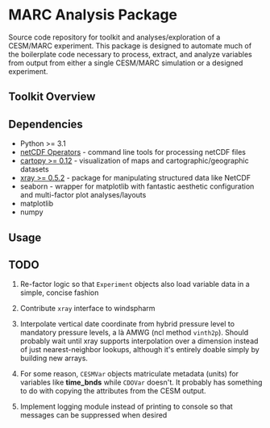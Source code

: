 # MARC Analysis Package

Source code repository for toolkit and analyses/exploration of a CESM/MARC
experiment. This package is designed to automate much of the boilerplate
code necessary to process, extract, and analyze variables from output from
either a single CESM/MARC simulation or a designed experiment.

## Toolkit Overview

## Dependencies

- Python >= 3.1
- [netCDF Operators](http://nco.sourceforge.net/) - command line tools for processing netCDF files
- [cartopy >= 0.12](http://scitools.org.uk/cartopy/docs/latest/) - visualization of maps and cartographic/geographic datasets
- [xray >= 0.5.2](http://xray.readthedocs.org) - package for manipulating structured data like NetCDF
- seaborn - wrapper for matplotlib with fantastic aesthetic configuration and multi-factor plot analyses/layouts
- matplotlib
- numpy

## Usage

## TODO

1. Re-factor logic so that `Experiment` objects also load variable data in a simple, concise fashion

2. Contribute `xray` interface to windspharm

3. Interpolate vertical date coordinate from hybrid pressure level to mandatory pressure levels, a là AMWG (ncl method `vinth2p`). Should probably wait until xray supports interpolation over a dimension instead of just nearest-neighbor lookups, although it's entirely doable simply by building new arrays.

4. For some reason, `CESMVar` objects matriculate metadata (units) for variables like **time_bnds** while `CDOVar` doesn't. It probably has something to do with copying the attributes from the CESM output.

5. Implement logging module instead of printing to console so that messages can be suppressed when desired
